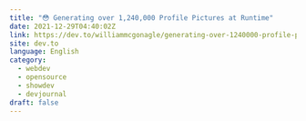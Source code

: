```yaml
---
title: "😳 Generating over 1,240,000 Profile Pictures at Runtime"
date: 2021-12-29T04:40:02Z
link: https://dev.to/williammcgonagle/generating-over-1240000-profile-pictures-at-runtime-4lpm?utm_medium=RSS&utm_source=news.12bit.vn
site: dev.to
language: English
category:
  - webdev
  - opensource
  - showdev
  - devjournal
draft: false
---
```

